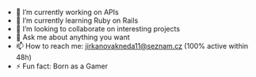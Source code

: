 - 🔭 I’m currently working on APIs
- 🌱 I’m currently learning Ruby on Rails 
- 👯 I’m looking to collaborate on interesting projects
- 💬 Ask me about anything you want
- 📫 How to reach me: jirkanovakneda11@seznam.cz (100% active within 48h)
- ⚡ Fun fact: Born as a Gamer
